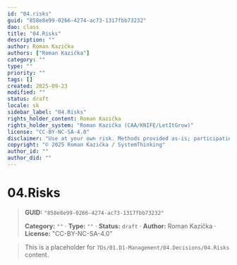 ```yaml
---
id: "04.risks"
guid: "858e8e99-0266-4274-ac73-1317fbb73232"
dao: class
title: "04.Risks"
description: ""
author: Roman Kazička
authors: ["Roman Kazička"]
category: ""
type: ""
priority: ""
tags: []
created: 2025-09-23
modified: ""
status: draft
locale: sk
sidebar_label: "04.Risks"
rights_holder_content: Roman Kazička
rights_holder_system: "Roman Kazička (CAA/KNIFE/LetItGrow)"
license: "CC-BY-NC-SA-4.0"
disclaimer: "Use at your own risk. Methods provided as-is; participation is voluntary and context-aware."
copyright: "© 2025 Roman Kazička / SystemThinking"
author_id: ""
author_did: ""
---
```

# 04.Risks
<!-- fm-visible: start -->

> **GUID:** `"858e8e99-0266-4274-ac73-1317fbb73232"`
>   
> **Category:** `""` · **Type:** `""` · **Status:** `draft` · **Author:** Roman Kazička · **License:** "CC-BY-NC-SA-4.0"
<!-- fm-visible: end -->


> This is a placeholder for `7Ds/01.D1-Management/04.Decisions/04.Risks` content.
